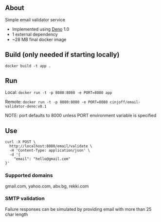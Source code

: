 ## About
Simple email validator service

- Implemented using [Deno](https://deno.land/) 1.0
- 1 external dependency
- ~28 MB final docker image

## Build (only needed if starting locally)
`docker build -t app .`

## Run
Local: `docker run -t -p 8080:8080 -e PORT=8080 app`

Remote: `docker run -t -p 8080:8080 -e PORT=8080 cinjoff/email-validator-deno:v0.1`

NOTE: port defaults to 8000 unless PORT environment variable is specified

## Use

```
curl -X POST \
  http://localhost:8080/email/validate \
  -H 'Content-Type: application/json' \
  -d '{
	"email": "hello@gmail.com"
}'
```

### Supported domains
gmail.com, yahoo.com, abv.bg, rekki.com

### SMTP validation
Failure responses can be simulated by providing email with more than 25 char length

